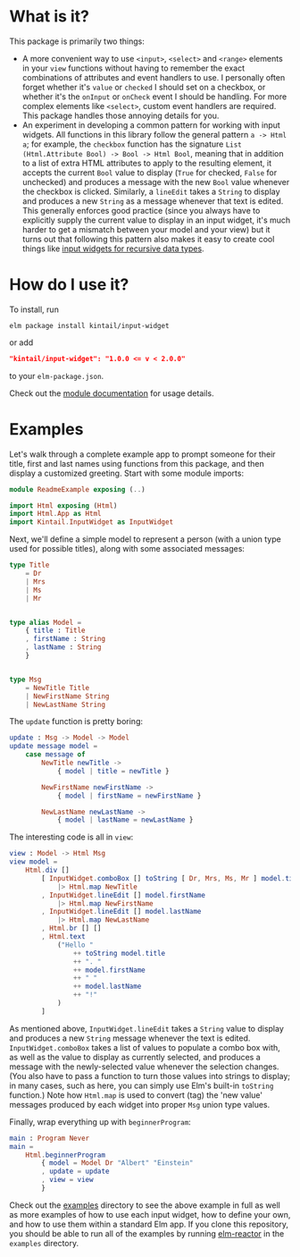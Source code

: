 # What is it?

This package is primarily two things:

  - A more convenient way to use `<input>`, `<select>` and `<range>` elements in
    your `view` functions without having to remember the exact combinations of
    attributes and event handlers to use. I personally often forget whether it's
    `value` or `checked` I should set on a checkbox, or whether it's the
    `onInput` or `onCheck` event I should be handling. For more complex elements
    like `<select>`, custom event handlers are required. This package handles
    those annoying details for you.
  - An experiment in developing a common pattern for working with input widgets.
    All functions in this library follow the general pattern `a -> Html a`; for
    example, the `checkbox` function has the signature
    `List (Html.Attribute Bool) -> Bool -> Html Bool`, meaning that in addition
    to a list of extra HTML attributes to apply to the resulting element, it
    accepts the current `Bool` value to display (`True` for checked, `False` for
    unchecked) and produces a message with the new `Bool` value whenever the
    checkbox is clicked. Similarly, a `lineEdit` takes a `String` to display and
    produces a new `String` as a message whenever that text is edited. This
    generally enforces good practice (since you always have to explicitly
    supply the current value to display in an input widget, it's much harder to
    get a mismatch between your model and your view) but it turns out that
    following this pattern also makes it easy to create cool things like
    [input widgets for recursive data types](https://github.com/kintail/input-widget/blob/1.0.3/examples/Recursive.elm).

# How do I use it?

To install, run

```
elm package install kintail/input-widget
```

or add

```json
"kintail/input-widget": "1.0.0 <= v < 2.0.0"
```

to your `elm-package.json`.

Check out the [module documentation](http://package.elm-lang.org/packages/kintail/input-widget/latest/Kintail-InputWidget)
for usage details.

# Examples

Let's walk through a complete example app to prompt someone for their title,
first and last names using functions from this package, and then display a
customized greeting. Start with some module imports:

```elm
module ReadmeExample exposing (..)

import Html exposing (Html)
import Html.App as Html
import Kintail.InputWidget as InputWidget
```

Next, we'll define a simple model to represent a person (with a union type used
for possible titles), along with some associated messages:

```elm
type Title
    = Dr
    | Mrs
    | Ms
    | Mr


type alias Model =
    { title : Title
    , firstName : String
    , lastName : String
    }


type Msg
    = NewTitle Title
    | NewFirstName String
    | NewLastName String
```

The `update` function is pretty boring:

```elm
update : Msg -> Model -> Model
update message model =
    case message of
        NewTitle newTitle ->
            { model | title = newTitle }

        NewFirstName newFirstName ->
            { model | firstName = newFirstName }

        NewLastName newLastName ->
            { model | lastName = newLastName }
```

The interesting code is all in `view`:

```elm
view : Model -> Html Msg
view model =
    Html.div []
        [ InputWidget.comboBox [] toString [ Dr, Mrs, Ms, Mr ] model.title
            |> Html.map NewTitle
        , InputWidget.lineEdit [] model.firstName
            |> Html.map NewFirstName
        , InputWidget.lineEdit [] model.lastName
            |> Html.map NewLastName
        , Html.br [] []
        , Html.text
            ("Hello "
                ++ toString model.title
                ++ ". "
                ++ model.firstName
                ++ " "
                ++ model.lastName
                ++ "!"
            )
        ]
```

As mentioned above, `InputWidget.lineEdit` takes a `String` value to display and
produces a new `String` message whenever the text is edited.
`InputWidget.comboBox` takes a list of values to populate a combo box with, as
well as the value to display as currently selected, and produces a message with
the newly-selected value whenever the selection changes. (You also have to pass
a function to turn those values into strings to display; in many cases, such as
here, you can simply use Elm's built-in `toString` function.) Note how
`Html.map` is used to convert (tag) the 'new value' messages produced by each
widget into proper `Msg` union type values.

Finally, wrap everything up with `beginnerProgram`:

```elm
main : Program Never
main =
    Html.beginnerProgram
        { model = Model Dr "Albert" "Einstein"
        , update = update
        , view = view
        }
```

Check out the [examples](https://github.com/kintail/input-widget/tree/1.0.3/examples)
directory to see the above example in full as well as more examples of how to
use each input widget, how to define your own, and how to use them within a
standard Elm app. If you clone this repository, you should be able to run all of
the examples by running [elm-reactor](https://github.com/elm-lang/elm-reactor)
in the `examples` directory.
